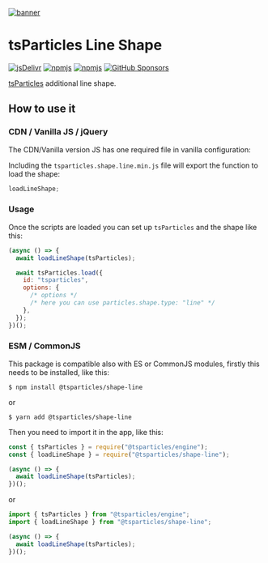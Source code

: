 [![banner](https://particles.js.org/images/banner2.png)](https://particles.js.org)

# tsParticles Line Shape

[![jsDelivr](https://data.jsdelivr.com/v1/package/npm/@tsparticles/shape-line/badge)](https://www.jsdelivr.com/package/npm/@tsparticles/shape-line)
[![npmjs](https://badge.fury.io/js/@tsparticles/shape-line.svg)](https://www.npmjs.com/package/@tsparticles/shape-line)
[![npmjs](https://img.shields.io/npm/dt/@tsparticles/shape-line)](https://www.npmjs.com/package/@tsparticles/shape-line) [![GitHub Sponsors](https://img.shields.io/github/sponsors/matteobruni)](https://github.com/sponsors/matteobruni)

[tsParticles](https://github.com/matteobruni/tsparticles) additional line shape.

## How to use it

### CDN / Vanilla JS / jQuery

The CDN/Vanilla version JS has one required file in vanilla configuration:

Including the `tsparticles.shape.line.min.js` file will export the function to load the shape:

```javascript
loadLineShape;
```

### Usage

Once the scripts are loaded you can set up `tsParticles` and the shape like this:

```javascript
(async () => {
  await loadLineShape(tsParticles);

  await tsParticles.load({
    id: "tsparticles",
    options: {
      /* options */
      /* here you can use particles.shape.type: "line" */
    },
  });
})();
```

### ESM / CommonJS

This package is compatible also with ES or CommonJS modules, firstly this needs to be installed, like this:

```shell
$ npm install @tsparticles/shape-line
```

or

```shell
$ yarn add @tsparticles/shape-line
```

Then you need to import it in the app, like this:

```javascript
const { tsParticles } = require("@tsparticles/engine");
const { loadLineShape } = require("@tsparticles/shape-line");

(async () => {
  await loadLineShape(tsParticles);
})();
```

or

```javascript
import { tsParticles } from "@tsparticles/engine";
import { loadLineShape } from "@tsparticles/shape-line";

(async () => {
  await loadLineShape(tsParticles);
})();
```
